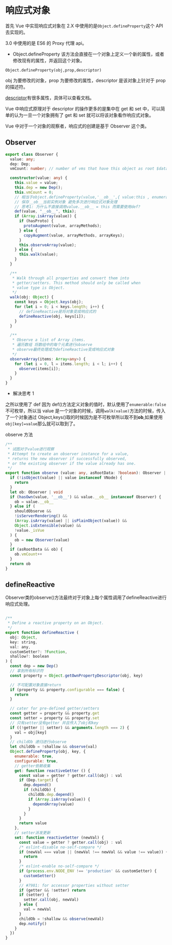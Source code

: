 # 响应式对象

首先 Vue 中实现响应式对象在 2.X 中使用的是`Object.defineProperty`这个 API 去实现的。

3.0 中使用的是 ES6 的 Proxy 代理 api。

- Object.defineProperty
  该方法会直接在一个对象上定义一个新的属性，或者修改现有的属性，并返回这个对象。

`Object.defineProperty(obj,prop,descriptor)`

obj 为要修改的对象，prop 为要修改的属性，descriptor 是该对象上针对于 prop 的描述符。

[descriptor](https://developer.mozilla.org/zh-CN/docs/Web/JavaScript/Reference/Global_Objects/Object/defineProperty)有很多属性，具体可以查看文档。

Vue 中响应式原理对于 descriptor 的操作更多的是集中在 get 和 set 中，可以简单的认为一旦一个对象拥有了 get 和 set 就可以将该对象看作响应式对象。

Vue 中对于一个对象的观察者，响应式的创建是基于 Observer 这个类。

## Observer

```ts
export class Observer {
  value: any;
  dep: Dep;
  vmCount: number; // number of vms that have this object as root $data

  constructor(value: any) {
    this.value = value;
    this.dep = new Dep();
    this.vmCount = 0;
    // 相当于object.defineProperty(value,'__ob__',{ value:this , enumerable:false})
    // 保存__ob__当前实例对象 避免多次进行响应式对象处理
    // 思考1: 为什么不直接调用value.__ob__ = this 而需要使用def?
    def(value, "__ob__", this);
    if (Array.isArray(value)) {
      if (hasProto) {
        protoAugment(value, arrayMethods);
      } else {
        copyAugment(value, arrayMethods, arrayKeys);
      }
      this.observeArray(value);
    } else {
      this.walk(value);
    }
  }

  /**
   * Walk through all properties and convert them into
   * getter/setters. This method should only be called when
   * value type is Object.
   */
  walk(obj: Object) {
    const keys = Object.keys(obj);
    for (let i = 0; i < keys.length; i++) {
      // defineReactive是将对象变成响应式的
      defineReactive(obj, keys[i]);
    }
  }

  /**
   * Observe a list of Array items.
   * 遍历数组 将数组中的每个元素进行observe
   * observe最终处理成为defineReactive变成响应式对象
   */
  observeArray(items: Array<any>) {
    for (let i = 0, l = items.length; i < l; i++) {
      observe(items[i]);
    }
  }
}
```

- 解决思考 1

之所以使用了 def 因为 def()方法定义对象的值时，默认使用了`enumerable:false`不可枚举，所以当 value 是一个对象的时候，调用`walk(value)`方法的时候，传入了一个对象通过 Object,keys()取的时候因为是不可枚举所以取不到**ob**,如果使用`obj[key]=value`那么就可以取到了。

observe 方法

```ts
/**
 * 试图对于value进行观察
 * Attempt to create an observer instance for a value,
 * returns the new observer if successfully observed,
 * or the existing observer if the value already has one.
 */
export function observe (value: any, asRootData: ?boolean): Observer | void {
  if (!isObject(value) || value instanceof VNode) {
    return
  }
  let ob: Observer | void
  if (hasOwn(value, '__ob__') && value.__ob__ instanceof Observer) {
    ob = value.__ob__
  } else if (
    shouldObserve &&
    !isServerRendering() &&
    (Array.isArray(value) || isPlainObject(value)) &&
    Object.isExtensible(value) &&
    !value._isVue
  ) {
    ob = new Observer(value)
  }
  if (asRootData && ob) {
    ob.vmCount++
  }
  return ob
}
```

## defineReactive

Observer类的observe()方法最终对于对象上每个属性调用了defineReactive进行响应式处理。

``` js

/**
 * Define a reactive property on an Object.
 */
export function defineReactive (
  obj: Object,
  key: string,
  val: any,
  customSetter?: ?Function,
  shallow?: boolean
) {
  const dep = new Dep()
  // 拿到所有标识符
  const property = Object.getOwnPropertyDescriptor(obj, key)

  // 不可配置对象直接return
  if (property && property.configurable === false) {
    return
  }

  // cater for pre-defined getter/setters
  const getter = property && property.get
  const setter = property && property.set
  // 只有setter没有getter 并且传入了obj和key
  if ((!getter || setter) && arguments.length === 2) {
    val = obj[key]
  }
  // childOb 递归进行observe
  let childOb = !shallow && observe(val)
  Object.defineProperty(obj, key, {
    enumerable: true,
    configurable: true,
    // getter依赖收集
    get: function reactiveGetter () {
      const value = getter ? getter.call(obj) : val
      if (Dep.target) {
        dep.depend()
        if (childOb) {
          childOb.dep.depend()
          if (Array.isArray(value)) {
            dependArray(value)
          }
        }
      }
      return value
    },
    // setter派发更新
    set: function reactiveSetter (newVal) {
      const value = getter ? getter.call(obj) : val
      /* eslint-disable no-self-compare */
      if (newVal === value || (newVal !== newVal && value !== value)) {
        return
      }
      /* eslint-enable no-self-compare */
      if (process.env.NODE_ENV !== 'production' && customSetter) {
        customSetter()
      }
      // #7981: for accessor properties without setter
      if (getter && !setter) return
      if (setter) {
        setter.call(obj, newVal)
      } else {
        val = newVal
      }
      childOb = !shallow && observe(newVal)
      dep.notify()
    }
  })
}


```
